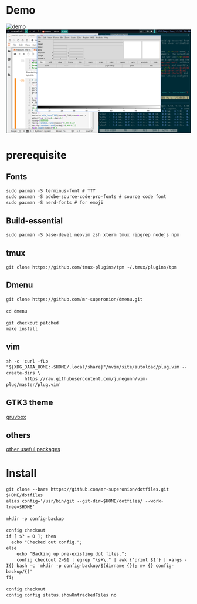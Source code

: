 # Demo
<img src="demo/remote_server.png" alt="demo" width="600">

<img src="demo/tilingwm.png" alt="demo" width="600">


# prerequisite

## Fonts

```shell
sudo pacman -S terminus-font # TTY
sudo pacman -S adobe-source-code-pro-fonts # source code font
sudo pacman -S nerd-fonts # for emoji
```

## Build-essential

```shell
sudo pacman -S base-devel neovim zsh xterm tmux ripgrep nodejs npm
```
## tmux

```shell
git clone https://github.com/tmux-plugins/tpm ~/.tmux/plugins/tpm
```

## Dmenu

```shell
git clone https://github.com/mr-superonion/dmenu.git

cd dmenu

git checkout patched
make install
```

## vim

```shell
sh -c 'curl -fLo "${XDG_DATA_HOME:-$HOME/.local/share}"/nvim/site/autoload/plug.vim --create-dirs \
       https://raw.githubusercontent.com/junegunn/vim-plug/master/plug.vim'
```

## GTK3 theme
[gruvbox](https://github.com/3ximus/gruvbox-gtk.git)

## others
[other useful packages](http://member.ipmu.jp/xiangchong.li/usefulpac)

# Install

```shell
git clone --bare https://github.com/mr-superonion/dotfiles.git $HOME/dotfiles
alias config='/usr/bin/git --git-dir=$HOME/dotfiles/ --work-tree=$HOME'

mkdir -p config-backup

config checkout
if [ $? = 0 ]; then
  echo "Checked out config.";
else
    echo "Backing up pre-existing dot files.";
    config checkout 2>&1 | egrep "\s+\." | awk {'print $1'} | xargs -I{} bash -c 'mkdir -p config-backup/$(dirname {}); mv {} config-backup/{}'
fi;

config checkout
config config status.showUntrackedFiles no
```
